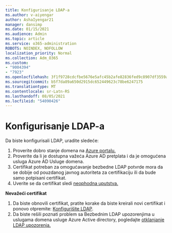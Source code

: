 ```yaml
---
title: Konfigurisanje LDAP-a
ms.author: v-aiyengar
author: AshaIyengar21
manager: dansimp
ms.date: 01/15/2021
ms.audience: Admin
ms.topic: article
ms.service: o365-administration
ROBOTS: NOINDEX, NOFOLLOW
localization_priority: Normal
ms.collection: Adm_O365
ms.custom:
- "9004394"
- "7923"
ms.openlocfilehash: 3f1f9728cdcfbe5676e5afc45b2afe82836fed9c8907df3559ac7daec21194ed
ms.sourcegitcommit: b5f7da89a650d2915dc652449623c78be6247175
ms.translationtype: MT
ms.contentlocale: sr-Latn-RS
ms.lasthandoff: 08/05/2021
ms.locfileid: "54090426"
---
```

# <a name="configure-ldap"></a>Konfigurisanje LDAP-a

Da biste konfigurisali LDAP, uradite sledeće:

1. Proverite dobro stanje domena na [Azure portalu.](https://aka.ms/aadds-health)
1. Proverite da li je dostupna važeća Azure AD pretplata i da je omogućena usluga Azure AD Usluge domena.
1. Certifikat potreban za omogućavanje bezbedne LDAP potvrde mora da se dobije od pouzdanog javnog autoriteta za certifikaciju ili da bude samo potpisani certifikat.
1. Uverite se da certifikat sledi [neophodna uputstva.](https://docs.microsoft.com/azure/active-directory-domain-services/active-directory-ds-admin-guide-configure-secure-ldap#requirements-for-the-secure-ldap-certificate)

**Nevažeći certifikat**
1. Da biste obnovili certifikat, pratite korake da biste kreirali novi certifikat i ponovo otpremite: [Konfigurišite LDAP](https://docs.microsoft.com/azure/active-directory-domain-services/tutorial-configure-ldaps?WT.mc_id=Portal-Microsoft_Azure_Support).
1. Da biste rešili poznati problem sa Bezbednim LDAP upozorenjima u uslugama domena usluge Azure Active directory, pogledajte [otklanjanje LDAP upozorenja.](https://docs.microsoft.com/azure/active-directory-domain-services/alert-ldaps?WT.mc_id=Portal-Microsoft_Azure_Support)
